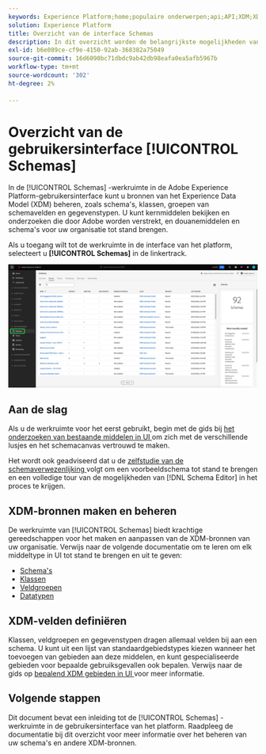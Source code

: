 ```yaml
---
keywords: Experience Platform;home;populaire onderwerpen;api;API;XDM;XDM systeem;ervaringsgegevensmodel;gegevensmodel;ui;werkruimte;
solution: Experience Platform
title: Overzicht van de interface Schemas
description: In dit overzicht worden de belangrijkste mogelijkheden van de werkruimte Schemas in Experience Platform besproken.
exl-id: b6e089ce-cf9e-4150-92ab-368382a75049
source-git-commit: 16d6090bc71dbdc9ab42db98eafa0ea5afb5967b
workflow-type: tm+mt
source-wordcount: '302'
ht-degree: 2%

---
```


# Overzicht van de gebruikersinterface [!UICONTROL Schemas]

In de [!UICONTROL Schemas] -werkruimte in de Adobe Experience Platform-gebruikersinterface kunt u bronnen van het Experience Data Model (XDM) beheren, zoals schema&#39;s, klassen, groepen van schemavelden en gegevenstypen. U kunt kernmiddelen bekijken en onderzoeken die door Adobe worden verstrekt, en douanemiddelen en schema&#39;s voor uw organisatie tot stand brengen.

Als u toegang wilt tot de werkruimte in de interface van het platform, selecteert u **[!UICONTROL Schemas]** in de linkertrack.

![ de werkruimte van Schema&#39;s met Schema&#39;s die in de linkernavigatie van Platform worden benadrukt UI.](../images/ui/overview/schemas-tab.png)

## Aan de slag

Als u de werkruimte voor het eerst gebruikt, begin met de gids bij [ het onderzoeken van bestaande middelen in UI ](./explore.md) om zich met de verschillende lusjes en het schemacanvas vertrouwd te maken.

Het wordt ook geadviseerd dat u de [ zelfstudie van de schemaverwezenlijking ](../tutorials/create-schema-ui.md) volgt om een voorbeeldschema tot stand te brengen en een volledige tour van de mogelijkheden van [!DNL Schema Editor] in het proces te krijgen.

## XDM-bronnen maken en beheren

De werkruimte van [!UICONTROL Schemas] biedt krachtige gereedschappen voor het maken en aanpassen van de XDM-bronnen van uw organisatie. Verwijs naar de volgende documentatie om te leren om elk middeltype in UI tot stand te brengen en uit te geven:

* [Schema&#39;s](./resources/schemas.md)
* [Klassen](./resources/classes.md)
* [Veldgroepen](./resources/field-groups.md)
* [Datatypen](./resources/data-types.md)

## XDM-velden definiëren

Klassen, veldgroepen en gegevenstypen dragen allemaal velden bij aan een schema. U kunt uit een lijst van standaardgebiedstypes kiezen wanneer het toevoegen van gebieden aan deze middelen, en kunt gespecialiseerde gebieden voor bepaalde gebruiksgevallen ook bepalen. Verwijs naar de gids op [ bepalend XDM gebieden in UI ](./fields/overview.md) voor meer informatie.

## Volgende stappen

Dit document bevat een inleiding tot de [!UICONTROL Schemas] -werkruimte in de gebruikersinterface van het platform. Raadpleeg de documentatie bij dit overzicht voor meer informatie over het beheren van uw schema&#39;s en andere XDM-bronnen.
